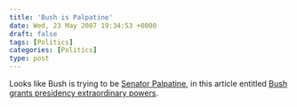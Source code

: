 ```yaml
---
title: 'Bush is Palpatine'
date: Wed, 23 May 2007 19:34:53 +0000
draft: false
tags: [Politics]
categories: [Politics]
type: post
---
```


Looks like Bush is trying to be [Senator Palpatine](http://en.wikipedia.org/wiki/Palpatine), in this article entitled [Bush grants presidency extraordinary powers](http://www.worldnetdaily.com/news/article.asp?ARTICLE_ID=55825).